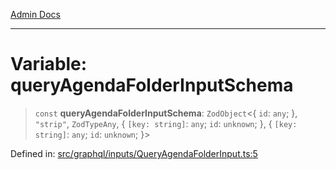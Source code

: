 [Admin Docs](/)

***

# Variable: queryAgendaFolderInputSchema

> `const` **queryAgendaFolderInputSchema**: `ZodObject`\<\{ `id`: `any`; \}, `"strip"`, `ZodTypeAny`, \{ `[key: string]`: `any`;  `id`: `unknown`; \}, \{ `[key: string]`: `any`;  `id`: `unknown`; \}\>

Defined in: [src/graphql/inputs/QueryAgendaFolderInput.ts:5](https://github.com/PalisadoesFoundation/talawa-api/blob/be5955174726b793a9d0896706e81c3e939858bf/src/graphql/inputs/QueryAgendaFolderInput.ts#L5)
